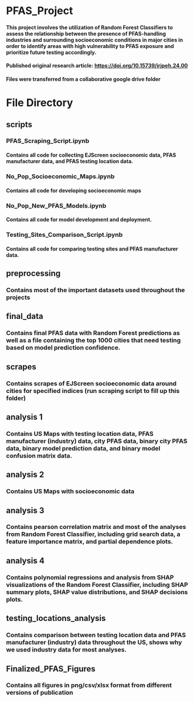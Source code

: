 # PFAS_Project
#### This project involves the utilization of Random Forest Classifiers to assess the relationship between the presence of PFAS-handling industries and surrounding socioeconomic conditions in major cities in order to identify areas with high vulnerability to PFAS exposure and prioritize future testing accordingly. 
#### Published original research article: https://doi.org/10.15739/irjpeh.24.00
#### Files were transferred from a collaborative google drive folder

# File Directory
## scripts
### PFAS_Scraping_Script.ipynb 
#### Contains all code for collecting EJScreen socioeconomic data, PFAS manufacturer data, and PFAS testing location data.

### No_Pop_Socioeconomic_Maps.ipynb 
#### Contains all code for developing socioeconomic maps

### No_Pop_New_PFAS_Models.ipynb 
#### Contains all code for model development and deployment.

### Testing_Sites_Comparison_Script.ipynb
#### Contains all code for comparing testing sites and PFAS manufacturer data.

## preprocessing
### Contains most of the important datasets used throughout the projects

## final_data
### Contains final PFAS data with Random Forest predictions as well as a file containing the top 1000 cities that need testing based on model prediction confidence.

## scrapes
### Contains scrapes of EJScreen socioeconomic data around cities for specified indices (run scraping script to fill up this folder)

## analysis 1
### Contains US Maps with testing location data, PFAS manufacturer (industry) data, city PFAS data, binary city PFAS data, binary model prediction data, and binary model confusion matrix data.

## analysis 2
### Contains US Maps with socioeconomic data

## analysis 3
### Contains pearson correlation matrix and most of the analyses from Random Forest Classifier, including grid search data, a feature importance matrix, and partial dependence plots.

## analysis 4
### Contains polynomial regressions and analysis from SHAP visualizations of the Random Forest Classifier, including SHAP summary plots, SHAP value distributions, and SHAP decisions plots. 

## testing_locations_analysis
### Contains comparison between testing location data and PFAS manufacturer (industry) data throughout the US, shows why we used industry data for most analyses.

## Finalized_PFAS_Figures
### Contains all figures in png/csv/xlsx format from different versions of publication
